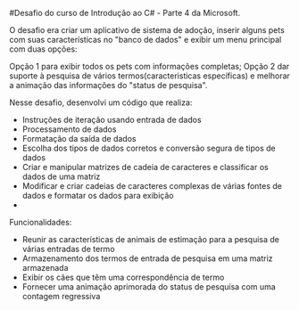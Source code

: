 #Desafio do curso de Introdução ao C# - Parte 4 da Microsoft.

O desafio era criar um aplicativo de sistema de adoção, inserir alguns pets com suas características no "banco de dados" e exibir um menu principal com duas opções:

Opção 1 para exibir todos os pets com informações completas;
Opção 2 dar suporte à pesquisa de vários termos(caracteristicas específicas) e melhorar a animação das informações do "status de pesquisa".


Nesse desafio, desenvolvi um código que realiza:

- Instruções de iteração usando entrada de dados
- Processamento de dados
- Formatação da saída de dados
- Escolha dos tipos de dados corretos e conversão segura de tipos de dados
- Criar e manipular matrizes de cadeia de caracteres e classificar os dados de uma matriz
- Modificar e criar cadeias de caracteres complexas de várias fontes de dados e formatar os dados para exibição
- 

  Funcionalidades:
  
- Reunir as características de animais de estimação para a pesquisa de várias entradas de termo
- Armazenamento dos termos de entrada de pesquisa em uma matriz armazenada
- Exibir os cães que têm uma correspondência de termo
- Fornecer uma animação aprimorada do status de pesquisa com uma contagem regressiva
